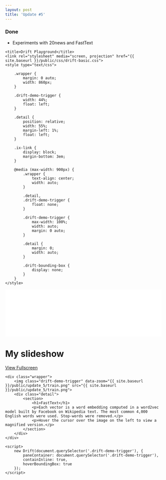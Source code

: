 ```yaml
---
layout: post
title: 'Update #5'
---
```

### Done
  * Experiments with 20news and FastText

<html>
<head>
	<meta charset="utf-8">
	<meta http-equiv="X-UA-Compatible" content="IE=edge,chrome=1">
	<meta name="designer" content="imgix">
	<meta name="developer" content="imgix">
	<meta name="viewport" content="width=device-width,initial-scale=1,maximum-scale=1,maximum-scale=1">
	<meta http-equiv="Accept-CH" content="DPR, Width, Viewport-Width">

	<title>Drift Playground</title>
	<link rel="stylesheet" media="screen, projection" href="{{ site.baseurl }}/public/css/drift-basic.css">
	<style type="text/css">

		.wrapper {
			margin: 0 auto;
			width: 860px;
		}

		.drift-demo-trigger {
			width: 44%;
			float: left;
		}

		.detail {
			position: relative;
			width: 55%;
			margin-left: 1%;
			float: left;
		}

		.ix-link {
			display: block;
			margin-bottom: 3em;
		}

		@media (max-width: 900px) {
			.wrapper {
				text-align: center;
				width: auto;
			}

			.detail,
			.drift-demo-trigger {
				float: none;
			}

			.drift-demo-trigger {
				max-width: 100%;
				width: auto;
				margin: 0 auto;
			}

			.detail {
				margin: 0;
				width: auto;
			}

			.drift-bounding-box {
				display: none;
			}
		}
	</style>
</head>

<body>
<iframe class="slideshow-iframe" src="{{ site.baseurl }}/slides/my-pics1.html"
style="width:100%" frameborder="0" scrolling="no" onload="resizeIframe(this)"></iframe>
<div class="sub-slideshow">
<h1>My slideshow</h1>
<a class="view" href="{{ site.baseurl }}/slides/my-pics1.html">View Fullscreen</a>
</div>

	<div class="wrapper">
		<img class="drift-demo-trigger" data-zoom="{{ site.baseurl }}/public/update_5/train.png" src="{{ site.baseurl }}/public/update_5/train.png">
		<div class="detail">
			<section>
				<h1>FastText</h1>
				<p>Each vector is a word embedding computed in a word2vec model built by Facebook on Wikipedia text. The most common 4,000 English words were used. Stop-words were removed.</p>
				<p>Hover the cursor over the image on the left to view a magnified version.</p>
			</section>
		</div>
	</div>

  <script src="{{ site.baseurl }}/js/Drift.js"></script>
	<script>
		new Drift(document.querySelector('.drift-demo-trigger'), {
			paneContainer: document.querySelector('.drift-demo-trigger'),
			containInline: true,
			hoverBoundingBox: true
		});
	</script>
</body>

</html>
<br>
<br>
<br>
<br>
<br>
<br>
